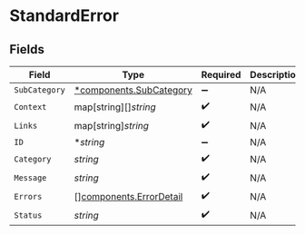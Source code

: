 # StandardError


## Fields

| Field                                                              | Type                                                               | Required                                                           | Description                                                        |
| ------------------------------------------------------------------ | ------------------------------------------------------------------ | ------------------------------------------------------------------ | ------------------------------------------------------------------ |
| `SubCategory`                                                      | [*components.SubCategory](../../models/components/subcategory.md)  | :heavy_minus_sign:                                                 | N/A                                                                |
| `Context`                                                          | map[string][]*string*                                              | :heavy_check_mark:                                                 | N/A                                                                |
| `Links`                                                            | map[string]*string*                                                | :heavy_check_mark:                                                 | N/A                                                                |
| `ID`                                                               | **string*                                                          | :heavy_minus_sign:                                                 | N/A                                                                |
| `Category`                                                         | *string*                                                           | :heavy_check_mark:                                                 | N/A                                                                |
| `Message`                                                          | *string*                                                           | :heavy_check_mark:                                                 | N/A                                                                |
| `Errors`                                                           | [][components.ErrorDetail](../../models/components/errordetail.md) | :heavy_check_mark:                                                 | N/A                                                                |
| `Status`                                                           | *string*                                                           | :heavy_check_mark:                                                 | N/A                                                                |
